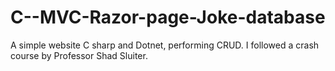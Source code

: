 # C--MVC-Razor-page-Joke-database

A simple website C sharp and Dotnet, performing CRUD.
I followed a crash course by Professor Shad Sluiter. 
